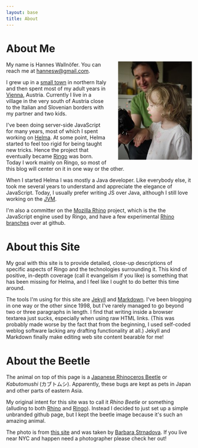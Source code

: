 ```yaml
---
layout: base
title: About
---
```


# About Me

<img src="/images/hv.jpg" style="float: right; margin-left: 2em;">

<p>My name is Hannes Wallnöfer. You can reach me at
<a href='&#109;&#97;&#x69;&#108;&#116;&#111;&#x3a;&#104;&#097;&#110;&#110;&#101;&#115;&#119;&#064;&#103;&#109;&#097;&#105;&#108;&#046;&#099;&#111;&#109;'>&#104;&#097;&#110;&#110;&#101;&#115;&#119;&#064;&#103;&#109;&#097;&#105;&#108;&#046;&#099;&#111;&#109;</a>.</p>

I grew up in a [small town][meran] in northern Italy and then spent most of my
adult years in [Vienna], Austria. Currently I live in a village in the very
south of Austria close to the Italian and Slovenian borders with my partner and
two kids.

[meran]: http://en.wikipedia.org/wiki/Meran
[vienna]: http://en.wikipedia.org/wiki/Vienna

I've been doing server-side JavaScript for many years, most of which I spent
working on [Helma]. At some point, Helma started to feel too rigid for being
taught new tricks. Hence the project that eventually became [Ringo] was born.
Today I work mainly on Ringo, so most of this blog will center on it in one way
or the other.

[helma]: http://helma.org/
[ringo]: http://ringojs.org/wiki/

When I started Helma I was mostly a Java developer. Like everybody else, it took
me several years to understand and appreciate the elegance of JavaScript. Today,
I usually prefer writing JS over Java, although I still love working on the
[JVM].

[jvm]: http://en.wikipedia.org/wiki/Java_Virtual_Machine

I'm also a committer on the [Mozilla Rhino] project, which is the the JavaScript
engine used by Ringo, and have a few experimental [Rhino branches][rhino-opt]
over at github.

[mozilla rhino]: http://www.mozilla.org/rhino/
[rhino-opt]: http://wiki.github.com/hns/rhino-opt/

# About this Site

My goal with this site is to provide detailed, close-up descriptions of specific
aspects of Ringo and the technologies surrounding it. This kind of positive,
in-depth coverage (call it evangelism if you like) is something that has been
missing for Helma, and I feel like I ought to do better this time around.

The tools I'm using for this site are [Jekyll] and [Markdown]. I've been
blogging in one way or the other since 1998, but I've rarely managed to go
beyond two or three paragraphs in length. I find that writing inside a browser
textarea just sucks, especially when using raw HTML links. (This was probably
made worse by the fact that from the beginning, I used self-coded weblog
software lacking any drafting functionality at all.) Jekyll and Markdown finally
make editing web site content bearable for me!

[jekyll]: http://github.com/mojombo/jekyll
[markdown]: http://daringfireball.net/projects/markdown/

# About the Beetle

The animal on top of this page is a [Japanese Rhinoceros Beetle][rhino beetle]
or _Kabutomushi_ (カブトムシ). Apparently, these bugs are kept as pets in Japan and
other parts of eastern Asia.

My original intent for this site was to call it _Rhino Beetle_ or something
(alluding to both [Rhino] and [Ringo]). Instead I decided to just set up a
simple unbranded github page, but I kept the beetle image because it's such an
amazing animal.

The photo is from [this site](http://godofinsects.com/museum/display.php?sid=182)
and was taken by [Barbara Strnadova](http://dova-imagery.com). If you live near
NYC and happen need a photographer please check her out!

[rhino]: http://www.mozilla.org/rhino/
[rhino beetle]: http://en.wikipedia.org/wiki/Japanese_rhinoceros_beetle

